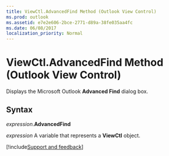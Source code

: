 ```yaml
---
title: ViewCtl.AdvancedFind Method (Outlook View Control)
ms.prod: outlook
ms.assetid: e7e2e606-2bce-2771-d89a-38fe035aa4fc
ms.date: 06/08/2017
localization_priority: Normal
---
```



# ViewCtl.AdvancedFind Method (Outlook View Control)

Displays the Microsoft Outlook  **Advanced Find** dialog box.


## Syntax

_expression_.**AdvancedFind**

_expression_ A variable that represents a  **ViewCtl** object.

[!include[Support and feedback](~/includes/feedback-boilerplate.md)]
